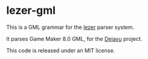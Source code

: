 # lezer-gml

This is a GML grammar for the [lezer](https://lezer.codemirror.net) parser system.

It parses Game Maker 8.0 GML, for the [Dejavu](https://dejavu.abubalay.com) project.

This code is released under an MIT license.

